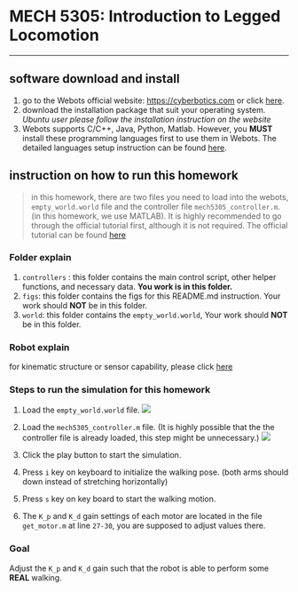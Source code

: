 # MECH 5305: Introduction to Legged Locomotion
---
## software download and install
1. go to the Webots official website: https://cyberbotics.com or click [here](https://cyberbotics.com).
2. download the installation package that suit your operating system. *Ubuntu user please follow the installation instruction on the website*
3. Webots supports C/C++, Java, Python, Matlab. However, you **MUST** install these programming languages first to use them in Webots. The detailed languages setup instruction can be found [here](https://cyberbotics.com/doc/guide/language-setup).  

## instruction on how to run this homework
>in this homework, there are two files you need to load into the webots, `empty_world.world` file and the controller file `mech5305_controller.m`. (in this homework, we use MATLAB).
It is highly recommended to go through the official tutorial first, although it is not required. The official tutorial can be found [here](https://cyberbotics.com/doc/guide/tutorials)

### Folder explain
1. `controllers` : this folder contains the main control script, other helper functions, and necessary data. **You work is in this folder.**
2. `figs`: this folder contains the figs for this README.md instruction. Your work should **NOT** be in this folder.
3. `world`: this folder contains the `empty_world.world`, Your work should **NOT** be in this folder.

### Robot explain
for kinematic structure or sensor capability, please click [here](https://cyberbotics.com/doc/guide/robotis-op3)

### Steps to run the simulation for this homework
1. Load the  `empty_world.world` file.
![](figs/how_to_load_world_file.JPG)

2. Load the `mech5305_controller.m` file. (It is highly possible that the the controller file is already loaded, this step might be unnecessary.)
![](figs/how_to_load_controller1.JPG)
3. Click the play button to start the simulation.

4. Press `i` key on keyboard to initialize the walking pose. (both arms should down instead of stretching horizontally)

5. Press `s` key on key board to start the walking motion.

6. The `K_p` and `K_d` gain settings of each motor are located in the file `get_motor.m` at line `27-30`, you are supposed to adjust values there.

### Goal
Adjust the `K_p` and `K_d` gain such that the robot is able to perform some **REAL** walking.
